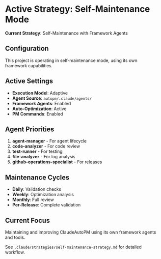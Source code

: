 # Active Strategy: Self-Maintenance Mode

**Current Strategy**: Self-Maintenance with Framework Agents

## Configuration

This project is operating in self-maintenance mode, using its own framework capabilities.

## Active Settings

- **Execution Model**: Adaptive
- **Agent Source**: `autopm/.claude/agents/`
- **Framework Agents**: Enabled
- **Auto-Optimization**: Active
- **PM Commands**: Enabled

## Agent Priorities

1. **agent-manager** - For agent lifecycle
2. **code-analyzer** - For code review
3. **test-runner** - For testing
4. **file-analyzer** - For log analysis
5. **github-operations-specialist** - For releases

## Maintenance Cycles

- **Daily**: Validation checks
- **Weekly**: Optimization analysis
- **Monthly**: Full review
- **Per-Release**: Complete validation

## Current Focus

Maintaining and improving ClaudeAutoPM using its own framework agents and tools.

See `.claude/strategies/self-maintenance-strategy.md` for detailed workflow.